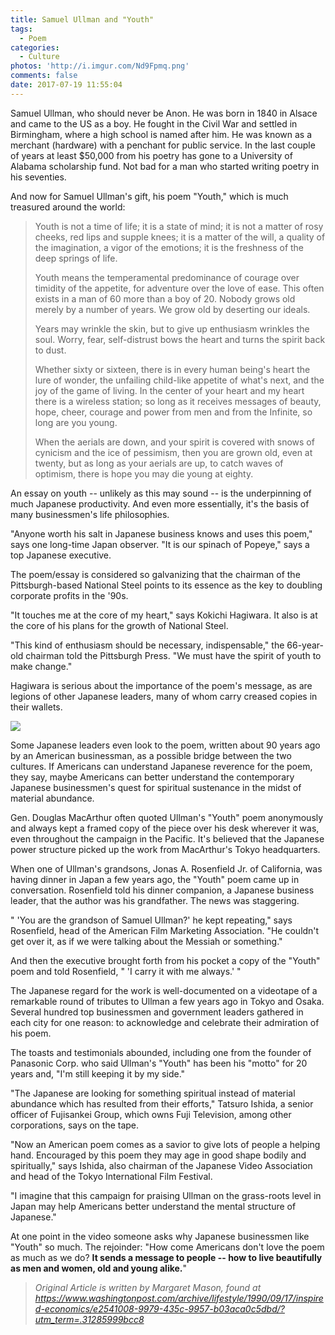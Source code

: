 ```yaml
---
title: Samuel Ullman and "Youth"
tags:
  - Poem
categories:
  - Culture
photos: 'http://i.imgur.com/Nd9Fpmq.png'
comments: false
date: 2017-07-19 11:55:04
---
```


Samuel Ullman, who should never be Anon. He was born in 1840 in Alsace and came to the US as a boy. He fought in the Civil War and settled in Birmingham, where a high school is named after him. He was known as a merchant (hardware) with a penchant for public service. In the last couple of years at least $50,000 from his poetry has gone to a University of Alabama scholarship fund.  Not bad for a man who started writing poetry in his seventies.

<!-- more -->

And now for Samuel Ullman's gift, his poem "Youth," which is much treasured around the world:

> Youth is not a time of life; it is a state of mind; it is not a matter of rosy cheeks, red lips and supple knees; it is a matter of the will, a quality of the imagination, a vigor of the emotions; it is the freshness of the deep springs of life.
> 
> Youth means the temperamental predominance of courage over timidity of the appetite, for adventure over the love of ease. This often exists in a man of 60 more than a boy of 20. Nobody grows old merely by a number of years. We grow old by deserting our ideals.
> 
> Years may wrinkle the skin, but to give up enthusiasm wrinkles the soul. Worry, fear, self-distrust bows the heart and turns the spirit back to dust.
> 
> Whether sixty or sixteen, there is in every human being's heart the lure of wonder, the unfailing child-like appetite of what's next, and the joy of the game of living. In the center of your heart and my heart there is a wireless station; so long as it receives messages of beauty, hope, cheer, courage and power from men and from the Infinite, so long are you young.
> 
> When the aerials are down, and your spirit is covered with snows of cynicism and the ice of pessimism, then you are grown old, even at twenty, but as long as your aerials are up, to catch waves of optimism, there is hope you may die young at eighty.


An essay on youth -- unlikely as this may sound -- is the underpinning of much Japanese productivity. And even more essentially, it's the basis of many businessmen's life philosophies.

"Anyone worth his salt in Japanese business knows and uses this poem," says one long-time Japan observer. "It is our spinach of Popeye," says a top Japanese executive.

The poem/essay is considered so galvanizing that the chairman of the Pittsburgh-based National Steel points to its essence as the key to doubling corporate profits in the '90s.

"It touches me at the core of my heart," says Kokichi Hagiwara. It also is at the core of his plans for the growth of National Steel.

"This kind of enthusiasm should be necessary, indispensable," the 66-year-old chairman told the Pittsburgh Press. "We must have the spirit of youth to make change."

Hagiwara is serious about the importance of the poem's message, as are legions of other Japanese leaders, many of whom carry creased copies in their wallets. 

![](http://i.imgur.com/b6xOjDC.jpg)

Some Japanese leaders even look to the poem, written about 90 years ago by an American businessman, as a possible bridge between the two cultures. If Americans can understand Japanese reverence for the poem, they say, maybe Americans can better understand the contemporary Japanese businessmen's quest for spiritual sustenance in the midst of material abundance.

Gen. Douglas MacArthur often quoted Ullman's "Youth" poem anonymously and always kept a framed copy of the piece over his desk wherever it was, even throughout the campaign in the Pacific. It's believed that the Japanese power structure picked up the work from MacArthur's Tokyo headquarters.

When one of Ullman's grandsons, Jonas A. Rosenfield Jr. of California, was having dinner in Japan a few years ago, the "Youth" poem came up in conversation.  Rosenfield told his dinner companion, a Japanese business leader, that the author was his grandfather. The news was staggering.

" 'You are the grandson of Samuel Ullman?' he kept repeating," says Rosenfield, head of the American Film Marketing Association. "He couldn't get over it, as if we were talking about the Messiah or something."

And then the executive brought forth from his pocket a copy of the "Youth" poem and told Rosenfield, " 'I carry it with me always.' "

The Japanese regard for the work is well-documented on a videotape of a remarkable round of tributes to Ullman a few years ago in Tokyo and Osaka. Several hundred top businessmen and government leaders gathered in each city for one reason: to acknowledge and celebrate their admiration of his poem.

The toasts and testimonials abounded, including one from the founder of Panasonic Corp. who said Ullman's "Youth" has been his "motto" for 20 years and, "I'm still keeping it by my side."

"The Japanese are looking for something spiritual instead of material abundance which has resulted from their efforts," Tatsuro Ishida, a senior officer of Fujisankei Group, which owns Fuji Television, among other corporations, says on the tape.

"Now an American poem comes as a savior to give lots of people a helping hand. Encouraged by this poem they may age in good shape bodily and spiritually," says Ishida, also chairman of the Japanese Video Association and head of the Tokyo International Film Festival.

"I imagine that this campaign for praising Ullman on the grass-roots level in Japan may help Americans better understand the mental structure of Japanese."

At one point in the video someone asks why Japanese businessmen like "Youth" so much. The rejoinder: "How come Americans don't love the poem as much as we do? **It sends a message to people -- how to live beautifully as men and women, old and young alike.**"

> *Original Article is written by Margaret Mason, found at https://www.washingtonpost.com/archive/lifestyle/1990/09/17/inspired-economics/e2541008-9979-435c-9957-b03aca0c5dbd/?utm_term=.31285999bcc8*